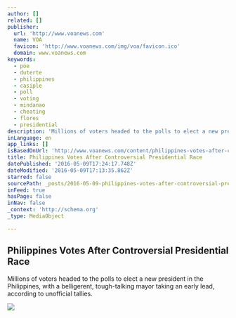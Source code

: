 ```yaml
---
author: []
related: []
publisher:
  url: 'http://www.voanews.com'
  name: VOA
  favicon: 'http://www.voanews.com/img/voa/favicon.ico'
  domain: www.voanews.com
keywords:
  - poe
  - duterte
  - philippines
  - casiple
  - poll
  - voting
  - mindanao
  - cheating
  - flores
  - presidential
description: 'Millions of voters headed to the polls to elect a new president in the Philippines, with a belligerent, tough-talking mayor taking an early lead, according to unofficial tallies.'
inLanguage: en
app_links: []
isBasedOnUrl: 'http://www.voanews.com/content/philippines-votes-after-controversial-presidential-race-/3321450.html'
title: Philippines Votes After Controversial Presidential Race
datePublished: '2016-05-09T17:24:17.748Z'
dateModified: '2016-05-09T17:13:35.862Z'
starred: false
sourcePath: _posts/2016-05-09-philippines-votes-after-controversial-presidential-race.md
inFeed: true
hasPage: false
inNav: false
_context: 'http://schema.org'
_type: MediaObject

---
```

<article style=""><h1>Philippines Votes After Controversial Presidential Race</h1><p>Millions of voters headed to the polls to elect a new president in the Philippines, with a belligerent, tough-talking mayor taking an early lead, according to unofficial tallies.</p><img src="http://gdb.voanews.com/1B4CF61F-D87A-455B-8467-D8475B32EAF1_mw1024_mh1024_s.jpg" /></article>